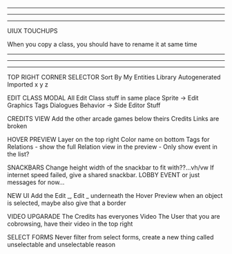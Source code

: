 --------------------------------------------------------------------------------------
--------------------------------------------------------------------------------------
--------------------------------------------------------------------------------------

UIUX TOUCHUPS

When you copy a class, you should have to rename it at same time 

--------------------------------------------------------------------------------------
--------------------------------------------------------------------------------------
--------------------------------------------------------------------------------------

TOP RIGHT CORNER SELECTOR
  Sort By
  My Entities
  Library
  Autogenerated
  Imported
    x
    y
    z

EDIT CLASS MODAL
  All Edit Class stuff in same place
  Sprite -> Edit Graphics
  Tags
  Dialogues
  Behavior -> Side Editor Stuff

CREDITS VIEW
  Add the other arcade games below theirs
  Credits Links are broken 

HOVER PREVIEW
  Layer on the top right
  Color name on bottom
  Tags
  for Relations - show the full Relation view in the preview - Only show event in the list?

SNACKBARS
  Change height width of the snackbar to fit with??...vh/vw
  If internet speed failed, give a shared snackbar. LOBBY EVENT or just messages for now...

NEW UI
  Add the Edit _, Edit _ underneath the Hover Preview when an object is selected, maybe also give that a border

VIDEO UPGARADE
  The Credits has everyones Video
  The User that you are cobrowsing, have their video in the top right 

SELECT FORMS
  Never filter from select forms, create a new thing called unselectable and unselectable reason